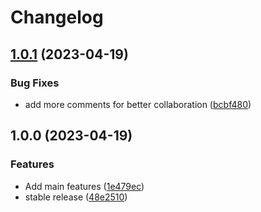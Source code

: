 # Changelog

## [1.0.1](https://github.com/soberhacker/obsidian-telegram-sync/compare/1.0.0...1.0.1) (2023-04-19)


### Bug Fixes

* add more comments for better collaboration ([bcbf480](https://github.com/soberhacker/obsidian-telegram-sync/commit/bcbf48064122c734d3383d327709b682fa907847))

## 1.0.0 (2023-04-19)


### Features

* Add main features ([1e479ec](https://github.com/soberhacker/obsidian-telegram-sync/commit/1e479ecffb9b4a9ad3414405e887c551cdffc67e))
* stable release ([48e2510](https://github.com/soberhacker/obsidian-telegram-sync/commit/48e2510c9dfb15229d20597e4bffc4698406f889))
